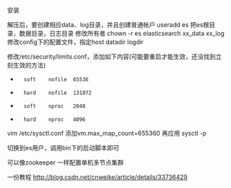 安装

解压后，要创建相应data、log目录，并且创建普通帐户 useradd es
把es根目录，数据目录，日志目录 修改所有者 chown -r es elasticsearch xx_data xx_log
修改config下的配置文件，指定host datadir logdir

修改/etc/security/limits.conf，添加如下内容(可能要重启才能生效，还没找到立刻生效的方法)
*       soft    nofile  65536
*       hard    nofile  131072
*       soft    nproc   2048
*       hard    nproc   4096

vim /etc/sysctl.conf
添加vm.max_map_count=655360
再应用 sysctl -p

切换到es用户，调用bin下的启动脚本即可


可以像zookeeper 一样配置单机多节点集群


一份教程
http://blog.csdn.net/cnweike/article/details/33736429